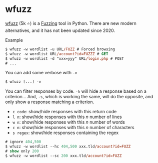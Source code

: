 # wfuzz

<div class="row row-cols-md-2"><div>

[wfuzz](https://github.com/xmendez/wfuzz) (5k ⭐) is a [Fuzzing](../techniques/fuzzing.md) tool in Python. There are new modern alternatives, and it has not been updated since 2020.

Example

```ps
$ wfuzz -w wordlist -u URL/FUZZ # Forced browsing
$ wfuzz -w wordlist URL/account?id=FUZZZ # GET
$ wfuzz -w wordlist -d "xxx=yyy" URL/login.php # POST
# ...
```

You can add some verbose with `-v`

```ps
$ wfuzz [...] -v
```
</div><div>

You can filter responses by code. `-h` will hide a response based on a criterion... And, `-s`, which is working the same, will do the opposite, and only show a response matching a criterion.

* `c code`: show/hide responses with this return code
* `l n`: show/hide responses with this $n$ number of lines
* `w n`: show/hide responses with this $n$ number of words
* `c n`: show/hide responses with this $n$ number of characters
* `s regex`: show/hide responses containing the regex

```ps
# ignore 404,500
$ wfuzz -w wordlist --hc 404,500 xxx.tld/account?id=FUZZ
# show only 200
$ wfuzz -w wordlist --sc 200 xxx.tld/account?id=FUZZ
```
</div></div>